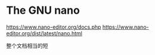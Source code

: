 # The GNU nano

https://www.nano-editor.org/docs.php
https://www.nano-editor.org/dist/latest/nano.html

整个文档相当的短  



